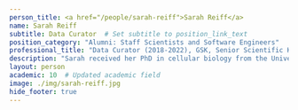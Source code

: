 ```yaml
---
person_title: <a href="/people/sarah-reiff">Sarah Reiff</a>
name: Sarah Reiff
subtitle: Data Curator  # Set subtitle to position_link_text
position_category: "Alumni: Staff Scientists and Software Engineers"
professional_title: "Data Curator (2018-2022), GSK, Senior Scientific Knowledge Engineer"
description: "Sarah received her PhD in cellular biology from the University of Georgia, where she worked on organellar DNA replication in the protozoan parasite Toxoplasma. She went on to a postdoctoral position at UCSF, where she was involved in the genome project for Stentor, a giant protist and a model for single-cell regeneration. She now works as a data curator at the 4D Nucleome Data Coordination and Integration Center."
layout: person
academic: 10  # Updated academic field
image: ./img/sarah-reiff.jpg
hide_footer: true
---
```

